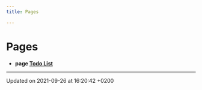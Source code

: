 ```yaml
---
title: Pages

---
```


# Pages




* **page [Todo List](/docs/api/pages/todo#page-todo)** 



-------------------------------

Updated on 2021-09-26 at 16:20:42 +0200
